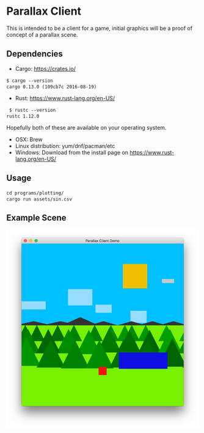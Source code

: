 Parallax Client
===============

This is intended to be a client for a game,
initial graphics will be a proof of concept
of a parallax scene.

Dependencies
------------

* Cargo: https://crates.io/
```
$ cargo --version
cargo 0.13.0 (109cb7c 2016-08-19)
```


* Rust: https://www.rust-lang.org/en-US/
```
 $ rustc --version
rustc 1.12.0
```


Hopefully both of these are available on your operating system.
* OSX: Brew
* Linux distribution: yum/dnf/pacman/etc
* Windows: Download from the install page on https://www.rust-lang.org/en-US/

Usage
-----

```
cd programs/plotting/
cargo run assets/sin.csv
```


Example Scene
-------------


![Mountain Scene](docs/eg-mountain-scene.png "Mountain")
